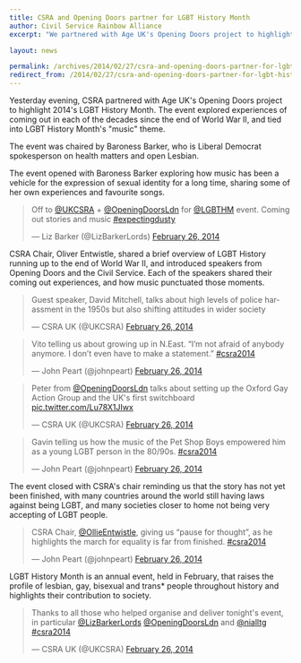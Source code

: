 ```yaml
---
title: CSRA and Opening Doors partner for LGBT History Month
author: Civil Service Rainbow Alliance
excerpt: "We partnered with Age UK's Opening Doors project to highlight 2014's LGBT History Month."

layout: news

permalink: /archives/2014/02/27/csra-and-opening-doors-partner-for-lgbt-history-month/
redirect_from: /2014/02/27/csra-and-opening-doors-partner-for-lgbt-history-month/
---
```


Yesterday evening, CSRA partnered with Age UK's Opening Doors project to highlight 2014's LGBT History Month. The event explored experiences of coming out in each of the decades since the end of World War II, and tied into LGBT History Month's "music" theme.

The event was chaired by Baroness Barker, who is Liberal Democrat spokesperson on health matters and open Lesbian.

The event opened with Baroness Barker exploring how music has been a vehicle for the expression of sexual identity for a long time, sharing some of her own experiences and favourite songs.



<blockquote class="twitter-tweet" lang="en-gb">Off to <a href="https://twitter.com/UKCSRA">@UKCSRA</a> + <a href="https://twitter.com/OpeningDoorsLdn">@OpeningDoorsLdn</a> for <a href="https://twitter.com/LGBTHM">@LGBTHM</a> event. Coming out stories and music <a href="https://twitter.com/search?q=%23expectingdusty&amp;src=hash">#expectingdusty</a></p>&mdash; Liz Barker (@LizBarkerLords) <a href="https://twitter.com/LizBarkerLords/statuses/438712668460163072">February 26, 2014</a></blockquote>


CSRA Chair, Oliver Entwistle, shared a brief overview of LGBT History running up to the end of World War II, and introduced speakers from Opening Doors and the Civil Service. Each of the speakers shared their coming out experiences, and how music punctuated those moments.



<blockquote class="twitter-tweet" lang="en-gb">Guest speaker, David Mitchell, talks about high levels of police harassment in the 1950s but also shifting attitudes in wider society</p>&mdash; CSRA UK (@UKCSRA) <a href="https://twitter.com/UKCSRA/statuses/438738120239235072">February 26, 2014</a></blockquote>



<blockquote class="twitter-tweet" lang="en-gb">Vito telling us about growing up in N.East. &#10;&#10;“I’m not afraid of anybody anymore. I don’t even have to make a statement.”&#10;<a href="https://twitter.com/search?q=%23csra2014&amp;src=hash">#csra2014</a></p>&mdash; John Peart (@johnpeart) <a href="https://twitter.com/johnpeart/statuses/438737239959666688">February 26, 2014</a></blockquote>





<blockquote class="twitter-tweet" lang="en-gb">Peter from <a href="https://twitter.com/OpeningDoorsLdn">@OpeningDoorsLdn</a> talks about setting up the Oxford Gay Action Group and the UK&#39;s first switchboard <a href="http://t.co/Lu78X1JIwx">pic.twitter.com/Lu78X1JIwx</a></p>&mdash; CSRA UK (@UKCSRA) <a href="https://twitter.com/UKCSRA/statuses/438740063598698496">February 26, 2014</a></blockquote>





<blockquote class="twitter-tweet" lang="en-gb">Gavin telling us how the music of the Pet Shop Boys empowered him as a young LGBT person in the 80/90s. <a href="https://twitter.com/search?q=%23csra2014&amp;src=hash">#csra2014</a></p>&mdash; John Peart (@johnpeart) <a href="https://twitter.com/johnpeart/statuses/438743210870210560">February 26, 2014</a></blockquote>



The event closed with CSRA's chair reminding us that the story has not yet been finished, with many countries around the world still having laws against being LGBT, and many societies closer to home not being very accepting of LGBT people.



<blockquote class="twitter-tweet" lang="en-gb">CSRA Chair, <a href="https://twitter.com/OllieEntwistle">@OllieEntwistle</a>, giving us “pause for thought”, as he highlights the march for equality is far from finished. <a href="https://twitter.com/search?q=%23csra2014&amp;src=hash">#csra2014</a></p>&mdash; John Peart (@johnpeart) <a href="https://twitter.com/johnpeart/statuses/438747559587504128">February 26, 2014</a></blockquote>



LGBT History Month is an annual event, held in February, that raises the profile of lesbian, gay, bisexual and trans* people throughout history and highlights their contribution to society.



<blockquote class="twitter-tweet" lang="en-gb">Thanks to all those who helped organise and deliver tonight&#39;s event, in particular <a href="https://twitter.com/LizBarkerLords">@LizBarkerLords</a> <a href="https://twitter.com/OpeningDoorsLdn">@OpeningDoorsLdn</a> and <a href="https://twitter.com/nialltg">@nialltg</a> <a href="https://twitter.com/search?q=%23csra2014&amp;src=hash">#csra2014</a></p>&mdash; CSRA UK (@UKCSRA) <a href="https://twitter.com/UKCSRA/statuses/438774437316689920">February 26, 2014</a></blockquote>

<script async src="//platform.twitter.com/widgets.js" charset="utf-8"></script>
